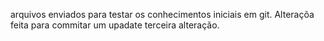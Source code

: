 arquivos enviados para testar os conhecimentos iniciais em git.
Alteraçõa feita para commitar um upadate
terceira alteração.